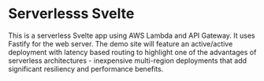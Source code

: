 # Serverlesss Svelte

This is a serverless Svelte app using AWS Lambda and API Gateway. It uses Fastify for the web server. The demo site will feature an active/active deployment with latency based routing to highlight one of the advantages of serverless architectures - inexpensive multi-region deployments that add significant resiliency and performance benefits.
